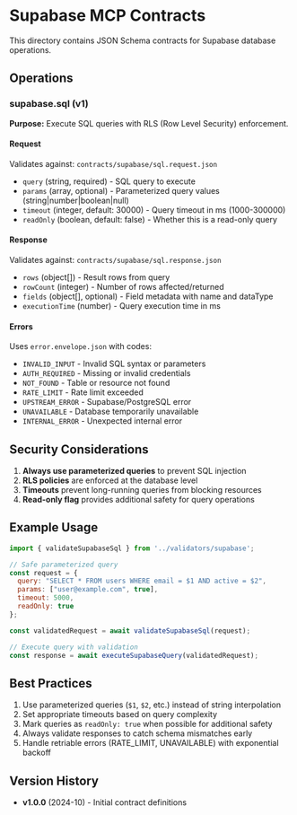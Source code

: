 # Supabase MCP Contracts

This directory contains JSON Schema contracts for Supabase database operations.

## Operations

### supabase.sql (v1)
**Purpose:** Execute SQL queries with RLS (Row Level Security) enforcement.

#### Request
Validates against: `contracts/supabase/sql.request.json`

- `query` (string, required) - SQL query to execute
- `params` (array, optional) - Parameterized query values (string|number|boolean|null)
- `timeout` (integer, default: 30000) - Query timeout in ms (1000-300000)
- `readOnly` (boolean, default: false) - Whether this is a read-only query

#### Response
Validates against: `contracts/supabase/sql.response.json`

- `rows` (object[]) - Result rows from query
- `rowCount` (integer) - Number of rows affected/returned
- `fields` (object[], optional) - Field metadata with name and dataType
- `executionTime` (number) - Query execution time in ms

#### Errors
Uses `error.envelope.json` with codes:
- `INVALID_INPUT` - Invalid SQL syntax or parameters
- `AUTH_REQUIRED` - Missing or invalid credentials
- `NOT_FOUND` - Table or resource not found
- `RATE_LIMIT` - Rate limit exceeded
- `UPSTREAM_ERROR` - Supabase/PostgreSQL error
- `UNAVAILABLE` - Database temporarily unavailable
- `INTERNAL_ERROR` - Unexpected internal error

## Security Considerations

1. **Always use parameterized queries** to prevent SQL injection
2. **RLS policies** are enforced at the database level
3. **Timeouts** prevent long-running queries from blocking resources
4. **Read-only flag** provides additional safety for query operations

## Example Usage

```javascript
import { validateSupabaseSql } from '../validators/supabase';

// Safe parameterized query
const request = {
  query: "SELECT * FROM users WHERE email = $1 AND active = $2",
  params: ["user@example.com", true],
  timeout: 5000,
  readOnly: true
};

const validatedRequest = await validateSupabaseSql(request);

// Execute query with validation
const response = await executeSupabaseQuery(validatedRequest);
```

## Best Practices

1. Use parameterized queries (`$1`, `$2`, etc.) instead of string interpolation
2. Set appropriate timeouts based on query complexity
3. Mark queries as `readOnly: true` when possible for additional safety
4. Always validate responses to catch schema mismatches early
5. Handle retriable errors (RATE_LIMIT, UNAVAILABLE) with exponential backoff

## Version History

- **v1.0.0** (2024-10) - Initial contract definitions
